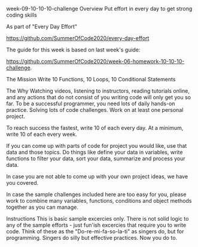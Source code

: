 week-09-10-10-10-challenge
Overview
Put effort in every day to get strong coding skills

As part of "Every Day Effort"

https://github.com/SummerOfCode2020/every-day-effort

The guide for this week is based on last week's guide:

https://github.com/SummerOfCode2020/week-06-homework-10-10-10-challenge.

The Mission
Write 10 Functions, 10 Loops, 10 Conditional Statements

The Why
Watching videos, listening to instructors, reading tutorials online, and any actions that do not consist of you writing code will only get you so far. To be a successful programmer, you need lots of daily hands-on practice. Solving lots of code challenges. Work on at least one personal project.

To reach success the fastest, write 10 of each every day. At a minimum, write 10 of each every week.

If you can come up with parts of code for project you would like, use that data and those topics. Do things like define your data in variables, write functions to filter your data, sort your data, summarize and process your data.

In case you are not able to come up with your own project ideas, we have you covered.

In case the sample challenges included here are too easy for you, please work to combine many variables, functions, conditions and object methods together as you can manage.

Instructions
This is basic sample excercies only. There is not solid logic to any of the sample efforts - just fun'ish excercies that require you to write code. Think of these as the "Do-re-mi-fa-so-la-ti" as singers do, but for programming. Singers do silly but effective practices. Now you do to.